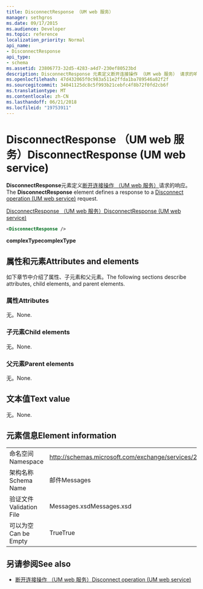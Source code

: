 ```yaml
---
title: DisconnectResponse （UM web 服务）
manager: sethgros
ms.date: 09/17/2015
ms.audience: Developer
ms.topic: reference
localization_priority: Normal
api_name:
- DisconnectResponse
api_type:
- schema
ms.assetid: 23806773-32d5-4283-a4d7-230ef80523bd
description: DisconnectResponse 元素定义断开连接操作 （UM web 服务） 请求的响应。
ms.openlocfilehash: 47d432065f0c983a511e2ffda1ba789546a82f2f
ms.sourcegitcommit: 34041125dc8c5f993b21cebfc4f8b72f0fd2cb6f
ms.translationtype: MT
ms.contentlocale: zh-CN
ms.lasthandoff: 06/21/2018
ms.locfileid: "19753911"
---
```

# <a name="disconnectresponse-um-web-service"></a><span data-ttu-id="29551-103">DisconnectResponse （UM web 服务）</span><span class="sxs-lookup"><span data-stu-id="29551-103">DisconnectResponse (UM web service)</span></span>

<span data-ttu-id="29551-104">**DisconnectResponse**元素定义[断开连接操作 （UM web 服务）](disconnect-operation-um-web-service.md)请求的响应。</span><span class="sxs-lookup"><span data-stu-id="29551-104">The **DisconnectResponse** element defines a response to a [Disconnect operation (UM web service)](disconnect-operation-um-web-service.md) request.</span></span> 
  
[<span data-ttu-id="29551-105">DisconnectResponse （UM web 服务）</span><span class="sxs-lookup"><span data-stu-id="29551-105">DisconnectResponse (UM web service)</span></span>](disconnectresponse-um-web-service.md)
  
```xml
<DisconnectResponse />
```

 <span data-ttu-id="29551-106">**complexType**</span><span class="sxs-lookup"><span data-stu-id="29551-106">**complexType**</span></span>
## <a name="attributes-and-elements"></a><span data-ttu-id="29551-107">属性和元素</span><span class="sxs-lookup"><span data-stu-id="29551-107">Attributes and elements</span></span>

<span data-ttu-id="29551-108">如下章节中介绍了属性、子元素和父元素。</span><span class="sxs-lookup"><span data-stu-id="29551-108">The following sections describe attributes, child elements, and parent elements.</span></span>
  
### <a name="attributes"></a><span data-ttu-id="29551-109">属性</span><span class="sxs-lookup"><span data-stu-id="29551-109">Attributes</span></span>

<span data-ttu-id="29551-110">无。</span><span class="sxs-lookup"><span data-stu-id="29551-110">None.</span></span>
  
### <a name="child-elements"></a><span data-ttu-id="29551-111">子元素</span><span class="sxs-lookup"><span data-stu-id="29551-111">Child elements</span></span>

<span data-ttu-id="29551-112">无。</span><span class="sxs-lookup"><span data-stu-id="29551-112">None.</span></span>
  
### <a name="parent-elements"></a><span data-ttu-id="29551-113">父元素</span><span class="sxs-lookup"><span data-stu-id="29551-113">Parent elements</span></span>

<span data-ttu-id="29551-114">无。</span><span class="sxs-lookup"><span data-stu-id="29551-114">None.</span></span>
  
## <a name="text-value"></a><span data-ttu-id="29551-115">文本值</span><span class="sxs-lookup"><span data-stu-id="29551-115">Text value</span></span>

<span data-ttu-id="29551-116">无。</span><span class="sxs-lookup"><span data-stu-id="29551-116">None.</span></span>
  
## <a name="element-information"></a><span data-ttu-id="29551-117">元素信息</span><span class="sxs-lookup"><span data-stu-id="29551-117">Element information</span></span>

|||
|:-----|:-----|
|<span data-ttu-id="29551-118">命名空间</span><span class="sxs-lookup"><span data-stu-id="29551-118">Namespace</span></span>  <br/> |http://schemas.microsoft.com/exchange/services/2006/messages  <br/> |
|<span data-ttu-id="29551-119">架构名称</span><span class="sxs-lookup"><span data-stu-id="29551-119">Schema Name</span></span>  <br/> |<span data-ttu-id="29551-120">邮件</span><span class="sxs-lookup"><span data-stu-id="29551-120">Messages</span></span>  <br/> |
|<span data-ttu-id="29551-121">验证文件</span><span class="sxs-lookup"><span data-stu-id="29551-121">Validation File</span></span>  <br/> |<span data-ttu-id="29551-122">Messages.xsd</span><span class="sxs-lookup"><span data-stu-id="29551-122">Messages.xsd</span></span>  <br/> |
|<span data-ttu-id="29551-123">可以为空</span><span class="sxs-lookup"><span data-stu-id="29551-123">Can be Empty</span></span>  <br/> |<span data-ttu-id="29551-124">True</span><span class="sxs-lookup"><span data-stu-id="29551-124">True</span></span>  <br/> |
   
## <a name="see-also"></a><span data-ttu-id="29551-125">另请参阅</span><span class="sxs-lookup"><span data-stu-id="29551-125">See also</span></span>

- [<span data-ttu-id="29551-126">断开连接操作 （UM web 服务）</span><span class="sxs-lookup"><span data-stu-id="29551-126">Disconnect operation (UM web service)</span></span>](disconnect-operation-um-web-service.md)

